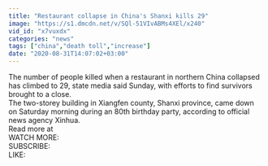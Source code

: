 ```yaml
---
title: "Restaurant collapse in China's Shanxi kills 29"
image: "https://s1.dmcdn.net/v/SQl-51VIvABMs4XEl/x240"
vid_id: "x7vuxdx"
categories: "news"
tags: ["china","death toll","increase"]
date: "2020-08-31T14:07:02+03:00"
---
```

The number of people killed when a restaurant in northern China collapsed has climbed to 29, state media said Sunday, with efforts to find survivors brought to a close.  <br>The two-storey building in Xiangfen county, Shanxi province, came down on Saturday morning during an 80th birthday party, according to official news agency Xinhua.  <br>Read more at   <br>WATCH MORE:   <br>SUBSCRIBE:   <br>LIKE: 
